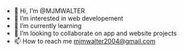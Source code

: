 - 👋 Hi, I’m @MJMWALTER
- 👀 I’m interested in web developement
- 🌱 I’m currently learning 
- 💞️ I’m looking to collaborate on app and website projects
- 📫 How to reach me mjmwalter2004@gmail.com

